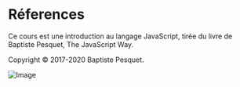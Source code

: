 Réferences
==========

Ce cours est une introduction au langage JavaScript, tirée du livre de
Baptiste Pesquet, The JavaScript Way.

Copyright © 2017-2020 Baptiste Pesquet.

![Image]()
